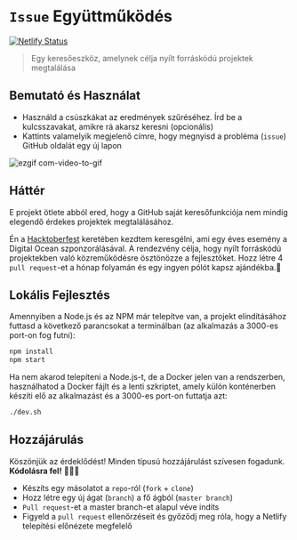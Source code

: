 # `Issue` Együttműködés

[![Netlify Status](https://api.netlify.com/api/v1/badges/a515d6f7-91ed-4ce2-899a-5958d9600ba8/deploy-status)](https://app.netlify.com/sites/issue-collab/deploys)

> Egy keresőeszköz, amelynek célja nyílt forráskódú projektek megtalálása

## Bemutató és Használat

- Használd a csúszkákat az eredmények szűréséhez. Írd be a kulcsszavakat, amikre rá akarsz keresni (opcionális)
- Kattints valamelyik megjelenő címre, hogy megnyisd a probléma (`issue`) GitHub oldalát egy új lapon

![ezgif com-video-to-gif](https://user-images.githubusercontent.com/39889198/67807711-ba90b080-fa6b-11e9-9326-c1dface895c2.gif)

## Háttér

E projekt ötlete abból ered, hogy a GitHub saját keresőfunkciója nem mindig elegendő érdekes projektek megtalálásához. 

Én a [Hacktoberfest](https://medium.freecodecamp.org/i-just-got-my-free-hacktoberfest-shirt-heres-a-quick-way-you-can-get-yours-fa78d6e24307) 
keretében kezdtem keresgélni, ami egy éves esemény a Digital Ocean szponzorálásával. 
A rendezvény célja, hogy nyílt forráskódú projektekben való közreműködésre ösztönözze a fejlesztőket.
Hozz létre 4 `pull request`-et a hónap folyamán és egy ingyen pólót kapsz ajándékba.👕

## Lokális Fejlesztés

Amennyiben a Node.js és az NPM már telepítve van, a projekt elindításához futtasd a következő parancsokat a terminálban 
(az alkalmazás a 3000-es port-on fog futni):

```bash
npm install
npm start
```

Ha nem akarod telepíteni a Node.js-t, de a Docker jelen van a rendszerben, használhatod a Docker fájlt és a lenti szkriptet, 
amely külön konténerben készíti elő az alkalmazást és a 3000-es port-on futtatja azt:

```bash
./dev.sh
```

## Hozzájárulás

Köszönjük az érdeklődést! Minden típusú hozzájárulást szívesen fogadunk. **Kódolásra fel!** 🔨🔨🔨

- Készíts egy másolatot a `repo`-ról (`fork` + `clone`)
- Hozz létre egy új ágat (`branch`) a fő ágból (`master branch`)
- `Pull request`-et a master branch-et alapul véve indíts
- Figyeld a `pull request` ellenőrzéseit és győződj meg róla, hogy a Netlify telepítési előnézete megfelelő

